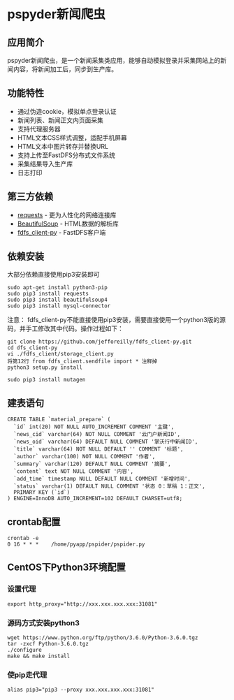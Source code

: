 # pspyder新闻爬虫

## 应用简介
pspyder新闻爬虫，是一个新闻采集类应用，能够自动模拟登录并采集网站上的新闻内容，将新闻加工后，同步到生产库。

## 功能特性
- 通过伪造cookie，模拟单点登录认证
- 新闻列表、新闻正文内页面采集
- 支持代理服务器
- HTML文本CSS样式调整，适配手机屏幕
- HTML文本中图片转存并替换URL
- 支持上传至FastDFS分布式文件系统
- 采集结果导入生产库
- 日志打印

## 第三方依赖
- [requests](http://www.python-requests.org/en/master) - 更为人性化的网络连接库
- [BeautifulSoup](https://www.crummy.com/software/BeautifulSoup) - HTML数据的解析库
- [fdfs_client-py](https://github.com/hay86/fdfs_client-py) - FastDFS客户端

## 依赖安装
大部分依赖直接使用pip3安装即可
```
sudo apt-get install python3-pip
sudo pip3 install requests
sudo pip3 install beautifulsoup4
sudo pip3 install mysql-connector
```
注意：
fdfs_client-py不能直接使用pip3安装，需要直接使用一个python3版的源码，并手工修改其中代码。操作过程如下：
```
git clone https://github.com/jefforeilly/fdfs_client-py.git
cd dfs_client-py
vi ./fdfs_client/storage_client.py
将第12行 from fdfs_client.sendfile import * 注释掉
python3 setup.py install

sudo pip3 install mutagen
```

## 建表语句
```
CREATE TABLE `material_prepare` (
  `id` int(20) NOT NULL AUTO_INCREMENT COMMENT '主键',
  `news_cid` varchar(64) NOT NULL COMMENT '云门户新闻ID',
  `news_oid` varchar(64) DEFAULT NULL COMMENT '掌沃行中新闻ID',
  `title` varchar(64) NOT NULL DEFAULT '' COMMENT '标题',
  `author` varchar(100) NOT NULL COMMENT '作者',
  `summary` varchar(120) DEFAULT NULL COMMENT '摘要',
  `content` text NOT NULL COMMENT '内容',
  `add_time` timestamp NULL DEFAULT NULL COMMENT '新增时间',
  `status` varchar(1) DEFAULT NULL COMMENT '状态 0：草稿 1：正文',
  PRIMARY KEY (`id`)
) ENGINE=InnoDB AUTO_INCREMENT=102 DEFAULT CHARSET=utf8;
```

## crontab配置
```
crontab -e
0 16 * * *    /home/pyapp/pspider/pspider.py
```

## CentOS下Python3环境配置

### 设置代理
```
export http_proxy="http://xxx.xxx.xxx.xxx:31081"
```

### 源码方式安装python3
```
wget https://www.python.org/ftp/python/3.6.0/Python-3.6.0.tgz
tar -zxcf Python-3.6.0.tgz
./configure
make && make install
```

### 使pip走代理
```
alias pip3="pip3 --proxy xxx.xxx.xxx.xxx:31081"
```
